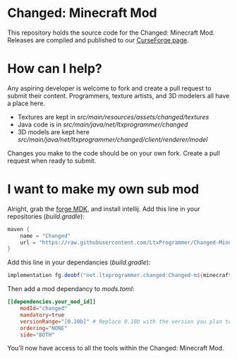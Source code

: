 # Changed: Minecraft Mod
This repository holds the source code for the Changed: Minecraft Mod. Releases are compiled and published to our [CurseForge page](https://www.curseforge.com/minecraft/mc-mods/changed-minecraft-mod).

# How can I help?
Any aspiring developer is welcome to fork and create a pull request to submit their content. Programmers, texture artists, and 3D modelers all have a place here.
- Textures are kept in *src/main/resources/assets/changed/textures*
- Java code is in *src/main/java/net/ltxprogrammer/changed*
- 3D models are kept here *src/main/java/net/ltxprogrammer/changed/client/renderer/model*

Changes you make to the code should be on your own fork. Create a pull request when ready to submit.

# I want to make my own sub mod
Alright, grab the [forge MDK](https://files.minecraftforge.net/net/minecraftforge/forge/index_1.18.2.html), and install intellij. Add this line in your repositories (*build.gradle*): 

```gradle
maven {
    name = "Changed"
    url = "https://raw.githubusercontent.com/LtxProgrammer/Changed-Minecraft-Mod/master/mcmodsrepo/"
}
```
Add this line in your dependancies (*build.gradle*):

```gradle
implementation fg.deobf("net.ltxprogrammer.changed:Changed-m${minecraftVersion}-f${forgeVersion}:${changedVersion}")
```
Then add a mod dependancy to *mods.toml*:

```toml
[[dependencies.your_mod_id]]
    modId="changed"
    mandatory=true
    versionRange="[0.10b]" # Replace 0.10b with the version you plan to mod
    ordering="NONE"
    side="BOTH"
```

You'll now have access to all the tools within the Changed: Minecraft Mod.
